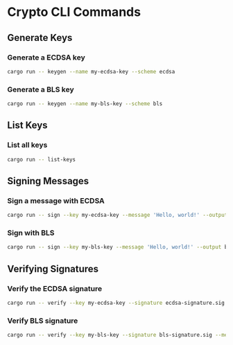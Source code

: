 # Crypto CLI Commands

## Generate Keys

### Generate a ECDSA key 
```bash
cargo run -- keygen --name my-ecdsa-key --scheme ecdsa
```

### Generate a BLS key 
```bash
cargo run -- keygen --name my-bls-key --scheme bls
```

## List Keys

### List all keys
```bash
cargo run -- list-keys
```

## Signing Messages

### Sign a message with ECDSA
```bash
cargo run -- sign --key my-ecdsa-key --message 'Hello, world!' --output ecdsa-signature.sig
```

### Sign with BLS
```bash
cargo run -- sign --key my-bls-key --message 'Hello, world!' --output bls-signature.sig
```

## Verifying Signatures

### Verify the ECDSA signature
```bash
cargo run -- verify --key my-ecdsa-key --signature ecdsa-signature.sig --message 'Hello, world!'
```

### Verify BLS signature
```bash
cargo run -- verify --key my-bls-key --signature bls-signature.sig --message 'Hello, world!'
```